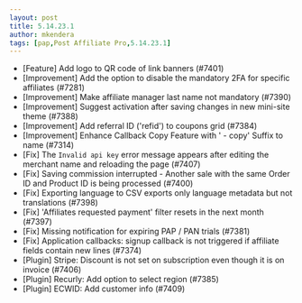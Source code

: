 ```yaml
---
layout: post
title: 5.14.23.1
author: mkendera
tags: [pap,Post Affiliate Pro,5.14.23.1]
---
```


- [Feature] Add logo to QR code of link banners (#7401)
- [Improvement] Add the option to disable the mandatory 2FA for specific affiliates (#7281)
- [Improvement] Make affiliate manager last name not mandatory (#7390)
- [Improvement] Suggest activation after saving changes in new mini-site theme (#7388)
- [Improvement] Add referral ID ('refid') to coupons grid (#7384)
- [Improvement] Enhance Callback Copy Feature with ' - copy' Suffix to name (#7314)
- [Fix] The `Invalid api key` error message appears after editing the merchant name and reloading the page (#7407)
- [Fix] Saving commission interrupted - Another sale with the same Order ID and Product ID is being processed (#7400)
- [Fix] Exporting language to CSV exports only language metadata but not translations (#7398)
- [Fix] 'Affiliates requested payment' filter resets in the next month (#7397)
- [Fix] Missing notification for expiring PAP / PAN trials (#7381)
- [Fix] Application callbacks: signup callback is not triggered if affiliate fields contain new lines (#7374)
- [Plugin] Stripe: Discount is not set on subscription even though it is on invoice (#7406)
- [Plugin] Recurly: Add option to select region (#7385)
- [Plugin] ECWID: Add customer info (#7409)
